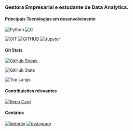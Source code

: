 ### Gestora Empresarial e estudante de Data Analytics.

#### Principais Tecnologias em desenvolvimento
![Python](https://img.shields.io/badge/Python-202020?style=for-the-badge&logo=python&logoColor=FFE56C)
![C](https://img.shields.io/badge/C-202020?style=for-the-badge&logo=c&logoColor=FFE56C)

![GIT](https://img.shields.io/badge/Git-202020?style=for-the-badge&logo=GIT&logoColor=FF90C5)
![GITHUB](https://img.shields.io/badge/Github-202020?style=for-the-badge&logo=GIThub&logoColor=FF90C5)
![Jupyter](https://img.shields.io/badge/jupyter-202020?style=for-the-badge&logo=jupyter&logoColor=FF90C5)

#### Git Stats
[![GitHub Streak](https://streak-stats.demolab.com/?user=danibagagim&theme=omni&background=202020&border=FFE56C&dates=FFF)](https://git.io/streak-stats)

![GitHub Stats](https://github-readme-stats.vercel.app/api?username=danibagagim&theme=omnit&bg_color=202020&border_color=FFE56C&show_icons=true&icon_color=FFE56C&title_color=FF90C5&text_color=FFF)

![Top Langs](https://github-readme-stats-git-masterrstaa-rickstaa.vercel.app/api/top-langs/?username=danibagagim&bg_color=202020&border_color=FFE56C&title_color=FF90C5&text_color=FFF)

#### Contribuições relevantes
[![Repo Card](https://github-readme-stats.vercel.app/api/pin/?username=danibagagim&repo=PROJETO_FILMFRAME&bg_color=202020&border_color=FFE56C&show_icons=true&icon_color=FFE56C&title_color=FF90C5&text_color=FFF)](https://github.com/danibagagim/PROJETO_FILMFRAME)

#### Contatos
[![linkedin](https://img.shields.io/badge/linkedin-202020?style=for-the-badge&logo=linkedin&logoColor=FF90C5)](https://www.linkedin.com/in/danielebagagim/)
[![instagram](https://img.shields.io/badge/instagram-202020?style=for-the-badge&logo=instagram&logoColor=FF90C5)](https://www.instagram.com/danibagagim/)
